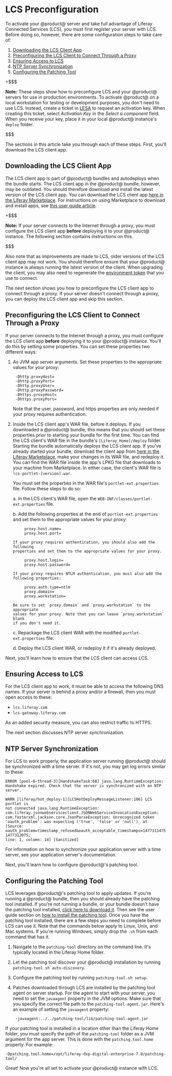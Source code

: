 # LCS Preconfiguration [](id=lcs-preconfiguration)

To activate your @product@ server and take full advantage of Liferay Connected 
Services (LCS), you must first register your server with LCS. Before doing so, 
however, there are some configuration steps to take care of: 

1. [Downloading the LCS Client App](/discover/deployment/-/knowledge_base/7-0/lcs-preconfiguration#downloading-the-lcs-client-app)
2. [Preconfiguring the LCS Client to Connect Through a Proxy](/discover/deployment/-/knowledge_base/7-0/lcs-preconfiguration#preconfiguring-the-lcs-client-to-connect-through-a-proxy)
3. [Ensuring Access to LCS](/discover/deployment/-/knowledge_base/7-0/lcs-preconfiguration#ensuring-access-to-lcs)
4. [NTP Server Synchronization](/discover/deployment/-/knowledge_base/7-0/lcs-preconfiguration#ntp-server-synchronization)
5. [Configuring the Patching Tool](/discover/deployment/-/knowledge_base/7-0/lcs-preconfiguration#configuring-the-patching-tool)

+$$$

**Note:** These steps show how to preconfigure LCS and your @product@ servers 
for use in production environments. To activate @product@ on a local workstation 
for testing or development purposes, you don't need to use LCS. Instead, create 
a ticket in 
[LESA](https://web.liferay.com/group/customer/support/-/support/ticket) 
to request an activation key. When creating this ticket, select *Activation Key* 
in the *Select a component* field. When you receive your key, place it in your 
local @product@ instance's `deploy` folder. 

$$$

The sections in this article take you through each of these steps. First, you'll 
download the LCS client app. 

## Downloading the LCS Client App [](id=downloading-the-lcs-client-app)

The LCS client app is part of @product@ bundles and autodeploys when the bundle 
starts. The LCS client app in the @product@ bundle, however, may be outdated. 
You should therefore download and install the latest version of the LCS client 
app. You can download the LCS client app 
[here in the Liferay Marketplace](https://web.liferay.com/marketplace/-/mp/application/71774947). 
For instructions on using Marketplace to download and install apps, see 
[this user guide article](/discover/portal/-/knowledge_base/7-0/using-the-liferay-marketplace). 

+$$$

**Note:** If your server connects to the Internet through a proxy, you must 
configure the LCS client app **before** deploying it to your @product@ instance. 
The following section contains instructions on this. 

$$$

Also note that as improvements are made to LCS, older versions of the LCS client 
app may not work. You should therefore ensure that your @product@ instance is 
always running the latest version of the client. When upgrading the client, you 
may also need to regenerate the 
[environment token](/discover/deployment/-/knowledge_base/7-0/using-lcs#using-environment-tokens) 
that you use to connect. 

The next section shows you how to preconfigure the LCS client app to connect 
through a proxy. If your server doesn't connect through a proxy, you can deploy 
the LCS client app and skip this section. 

## Preconfiguring the LCS Client to Connect Through a Proxy [](id=preconfiguring-the-lcs-client-to-connect-through-a-proxy)

If your server connects to the Internet through a proxy, you must configure the 
LCS client app **before** deploying it to your @product@ instance. You'll do 
this by setting some properties. You can set these properties two different 
ways: 

1. As JVM app server arguments. Set these properties to the appropriate values 
   for your proxy: 

        -Dhttp.proxyHost=
        -Dhttp.proxyPort=
        -Dhttp.proxyUser=
        -Dhttp.proxyPassword=
        -Dhttps.proxyHost=
        -Dhttps.proxyPort=

    Note that the user, password, and https properties are only needed if your 
    proxy requires authentication. 

2. Inside the LCS client app's WAR file, before it deploys. If you downloaded a 
   @product@ bundle, this means that you should set these properties prior to 
   starting your bundle for the first time. You can find the LCS client's WAR 
   file in the bundle's `[Liferay_Home]/deploy` folder. Starting the bundle 
   automatically deploys the LCS client app. If you've already started your 
   bundle, download the client app from 
   [here in the Liferay Marketplace](https://web.liferay.com/marketplace/-/mp/application/71774947), 
   make your changes in its WAR file, and redeploy it. You can find the WAR file 
   inside the app's LPKG file that downloads to your machine from Marketplace. 
   In either case, the client's WAR file is `lcs-portlet-[version].war`. 

    You must set the properties in the WAR file's `portlet-ext.properties` file. 
    Follow these steps to do so: 

    a. In the LCS client's WAR file, open the 
        `WEB-INF/classes/portlet-ext.properties` file. 

    b. Add the following properties at the end of `portlet-ext.properties` and 
        set them to the appropriate values for your proxy: 
   
            proxy.host.name=
            proxy.host.port=

       If your proxy requires authentication, you should also add the following 
       properties and set them to the appropriate values for your proxy. 

            proxy.host.login=
            proxy.host.password=

       If your proxy requires NTLM authentication, you must also add the 
       following properties: 

            proxy.auth.type=ntlm
            proxy.domain=
            proxy.workstation=

       Be sure to set `proxy.domain` and `proxy.workstation` to the appropriate 
       values for your proxy. Note that you can leave `proxy.workstation` blank 
       if you don't need it. 

    c. Repackage the LCS client WAR with the modified `portlet-ext.properties` 
        file. 

    d. Deploy the LCS client WAR, or redeploy it if it's already deployed. 

Next, you'll learn how to ensure that the LCS client can access LCS. 

## Ensuring Access to LCS [](id=ensuring-access-to-lcs)

For the LCS client app to work, it must be able to access the following DNS 
names. If your server is behind a proxy and/or a firewall, then you must open 
access to these: 

- `lcs.liferay.com`
- `lcs-gateway.liferay.com`

As an added security measure, you can also restrict traffic to HTTPS. 

The next section discusses NTP server synchronization. 

## NTP Server Synchronization [](id=ntp-server-synchronization)

For LCS to work properly, the application server running @product@ should be 
synchronized with a time server. If it's not, you may get log errors similar to 
these: 

    ERROR [pool-6-thread-3][HandshakeTask:68] java.lang.RuntimeException: 
    Handshake expired. Check that the server is synchronized with an NTP server. 

    WARN [liferay/hot_deploy-1][LCSHotDeployMessageListener:186] LCS portlet is 
    not connected java.lang.RuntimeException: 
    com.liferay.jsonwebserviceclient.JSONWebServiceInvocationException: 
    com.fasterxml.jackson.core.JsonParseException: Unrecognized token 
    'oauth_problem': was expecting ('true', 'false' or 'null')_ at [Source: 
    oauth_problem=timestamp_refused&oauth_acceptable_timestamps=1477311475-1477312075; 
    line: 1, column: 14] [Sanitized]

For information on how to synchronize your application server with a time 
server, see your application server's documentation. 

Next, you'll learn how to configure @product@'s patching tool. 

## Configuring the Patching Tool [](id=configuring-the-patching-tool)

LCS leverages @product@'s patching tool to apply updates. If you're running a 
@product@ bundle, then you should already have the patching tool installed. If 
you're not running a bundle, or your bundle doesn't have the patching tool 
installed, 
[click here to download it](https://web.liferay.com/group/customer/dxp/downloads/digital-enterprise/patching-tool). 
Then see the user guide section on 
[how to install the patching tool](/discover/deployment/-/knowledge_base/7-0/patching-liferay). 
Once you have the patching tool installed, there are a few steps you need to 
complete before LCS can use it. Note that the commands below apply to Linux, 
Unix, and Mac systems. If you're running Windows, simply drop the `.sh` from 
each command that has it. 

1. Navigate to the `patching-tool` directory on the command line. It's typically 
   located in the Liferay Home folder.

2. Let the patching tool discover your @product@ installation by running 
   `patching-tool.sh auto-discovery`. 

3. Configure the patching tool by running `patching-tool.sh setup`. 

4. Patches downloaded through LCS are installed by the patching tool agent on 
   server startup. For the agent to start with your server, you need to set the 
   `javaagent` property in the JVM options. Make sure that you specify the 
   correct file path to the `patching-tool-agent.jar`. Here's an example of 
   setting the `javaagent` property: 

        -javaagent:../../patching-tool/lib/patching-tool-agent.jar

If your patching tool is installed in a location other than the Liferay Home 
folder, you must specify the path of the `patching-tool` folder as a JVM 
argument for the app server. This is done with the `patching.tool.home` 
property. For example:

    -Dpatching.tool.home=/opt/liferay-dxp-digital-enterprise-7.0/patching-tool/

Great! Now you're all set to activate your @product@ instance with LCS. 
